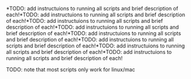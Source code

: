 *TODO: add instructuions to running all scripts and brief description of each!*TODO: add instructuions to running all scripts and brief description of each!*TODO: add instructuions to running all scripts and brief description of each!*TODO: add instructuions to running all scripts and brief description of each!*TODO: add instructuions to running all scripts and brief description of each!*TODO: add instructuions to running all scripts and brief description of each!*TODO: add instructuions to running all scripts and brief description of each!*TODO: add instructuions to running all scripts and brief description of each!


TODO: note that most scripts only work for linux/mac
